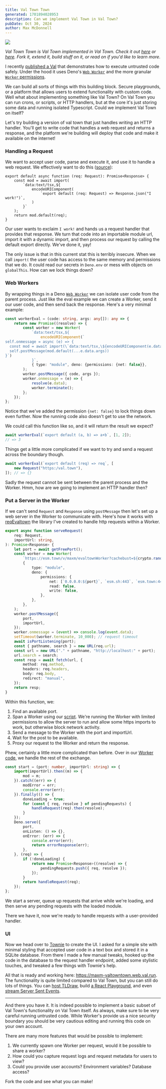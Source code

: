 ```yaml
---
title: Val Town Town
generated: 1701894028953
description: Can we implement Val Town in Val Town?
pubDate: Oct 30, 2024
author: Max McDonnell
---
```


[![](./val-town-town/screenshot.png)](https://maxm-valtowntown.web.val.run)

_Val Town Town is Val Town implemented in Val Town. Check it out
[here](https://www.val.town/v/maxm/valtowntown) or
[here](https://maxm-valtowntown.web.val.run/). Fork it, extend it, build stuff
on it, or read on if you'd like to learn more._

I recently [published a Val](https://www.val.town/v/maxm/eval) that demonstrates
how to execute untrusted code safely. Under the hood it uses Deno's
[`Web Worker`](https://docs.deno.com/runtime/reference/web_platform_apis/#web-workers)
and the more granular
[`Worker` permissions](https://docs.deno.com/runtime/reference/web_platform_apis/#specifying-worker-permissions).

We can build all sorts of things with this building block. Secure playgrounds,
or a platform that allows users to extend functionality with custom code. Well
what about implementing something like Val Town? On Val Town you can run crons,
or scripts, or HTTP handlers, but at the core it's just storing some data and
running isolated Typescript. Could we implement Val Town on itself?

Let's try building a version of val town that just handles writing an HTTP
handler. You'll get to write code that handles a web request and returns a
response, and the platform we're building will deploy that code and make it
available on the internet!

### Handling a Request

We want to accept user code, parse and execute it, and use it to handle a web
request. We effectively want to do this
([source](https://www.val.town/v/maxm/VTTnosecurity)):

```tsx val
export default async function (req: Request): Promise<Response> {
    const mod = await import(
        `data:text/tsx,${
            encodeURIComponent(
                `export default (req: Request) => Response.json("I work!")`,
            )
        }`
    );
    return mod.default(req);
}
```

Our user wants to exclaim `I work!` and hands us a request handler that provides
that response. We turn that code into an importable module url, import it with a
dynamic import, and then process our request by calling the default export
directly. We've done it, yay!

The only issue is that in this current stat this is terribly insecure. When we
call `import(` the user code has access to the same memory and permissions that
we do. It could read our secrets in `Deno.env` or mess with objects on
`globalThis`. How can we lock things down?

### Web Workers

By wrapping things in a Deno
[`Web Worker`](https://docs.deno.com/runtime/reference/web_platform_apis/#web-workers)
we can isolate user code from the parent process. Just like the eval example we
can create a Worker, send it our user code, and then send back the response.
Here's a very minimal example:

```ts
const workerEval = (code: string, args: any[]): any => {
    return new Promise((resolve) => {
        const worker = new Worker(
            `data:text/tsx,${
                encodeURIComponent(`
self.onmessage = async (e) => {
  const mod = await import(\`data:text/tsx,\${encodeURIComponent(e.data.code)}\`);
  self.postMessage(mod.default(...e.data.args))
}`)
            }`,
            { type: "module", deno: {permissions: {net: false}},
        );
        worker.postMessage({ code, args });
        worker.onmessage = (e) => {
            resolve(e.data);
            worker.terminate();
        };
    });
};
```

Notice that we've added the permission `{net: false}` to lock things down even
further. Now the running code also doesn't get to use the network.

We could call this function like so, and it will return the result we expect?

```ts
await workerEval(`export default (a, b) => a+b`, [1, 2]);
// => 3
```

Things get a little more complicated if we want to try and send a request across
the boundary though.

```ts
await workerEval(`export default (req) => req`, [
    new Request("https:/val.town"),
]); // => {}
```

Sadly the request cannot be sent between the parent process and the Worker. Hmm,
how are we going to implement an HTTP handler then?

### Put a Server in the Worker

If we can't send `Request` and `Response` using `postMessage` then let's set up
a web server in the Worker to communicate with. Here's how it works with
[reqEvaltown](https://www.val.town/v/maxm/reqEvaltown) the library I've created
to handle http requests within a Worker.

```ts
export async function serveRequest(
    req: Request,
    importUrl: string,
): Promise<Response> {
    let port = await getFreePort();
    const worker = new Worker(
        `https://esm.town/v/maxm/evaltownWorker?cachebust=${crypto.randomUUID()}`,
        {
            type: "module",
            deno: {
                permissions: {
                    net: [`0.0.0.0:${port}`, `esm.sh:443`, `esm.town:443`],
                    read: false,
                    write: false,
                },
            },
        },
    );
    worker.postMessage({
        port,
        importUrl,
    });
    worker.onmessage = (event) => console.log(event.data);
    setTimeout(worker.terminate, 10_000); // request timeout
    await isPortListening(port);
    const { pathname, search } = new URL(req.url);
    const url = new URL("." + pathname, "http://localhost:" + port);
    url.search = search;
    const resp = await fetch(url, {
        method: req.method,
        headers: req.headers,
        body: req.body,
        redirect: "manual",
    });
    return resp;
}
```

Within this function, we:

1. Find an available port.
2. Span a Worker using our [script](https://www.val.town/v/maxm/evaltownWorker).
   We're running the Worker with limited permissions to allow the server to run
   and allow some https imports to work, but otherwise block network activity.
3. Send a message to the Worker with the port and importUrl.
4. Wait for the post to be available.
5. Proxy our request to the Worker and return the response.

Phew, certainly a little more complicated than before. Over in our
[Worker code](https://www.val.town/v/maxm/evaltownWorker), we handle the rest of
the exchange.

```ts
const start = (port: number, importUrl: string) => {
    import(importUrl).then((m) => {
        mod = m;
    }).catch((err) => {
        modError = err;
        console.error(err);
    }).finally(() => {
        doneLoading = true;
        for (const { req, resolve } of pendingRequests) {
            handleRequest(req).then(resolve);
        }
    });
    Deno.serve({
        port,
        onListen: () => {},
        onError: (err) => {
            console.error(err);
            return errorResponse(err);
        },
    }, (req) => {
        if (!doneLoading) {
            return new Promise<Response>((resolve) => {
                pendingRequests.push({ req, resolve });
            });
        }
        return handleRequest(req);
    });
};
```

We start a server, queue up requests that arrive while we're loading, and then
serve any pending requests with the loaded module.

There we have it, now we're ready to handle requests with a user-provided
handler.

### UI

Now we head over to [Townie](https://www.val.town/townie) to create the UI. I
asked for a simple site with minimal styling that accepted user code in a text
box and stored it in a SQLite database. From there I made a few manual tweaks,
hooked up the code in the database to the request handler endpoint, added some
stylistic touches, and tweaked a few things with Townie's help.

All that is ready and working here: https://maxm-valtowntown.web.val.run. The
functionality is quite limited compared to Val Town, but you can still do lots
of things. You can
[host TLDraw](https://maxm-valtowntown.web.val.run/handler/29), build
[a React Playground](https://maxm-valtowntown.web.val.run/handler/31), and even
[stream Server Sent Events](https://maxm-valtowntown.web.val.run/handler/30).

---

And there you have it. It is indeed possible to implement a basic subset of Val
Town's functionality on Val Town itself. As always, make sure to be very careful
running untrusted code. While Worker's provide us a nice security boundary you
should be very cautious editing and running this code on your own account.

There are many more features that would be possible to implement:

1. We currently spawn one Worker per request, would it be possible to share a
   worker?
2. How could you capture request logs and request metadata for users to view?
3. Could you provide user accounts? Environment variables? Database access?

Fork the code and see what you can make!
